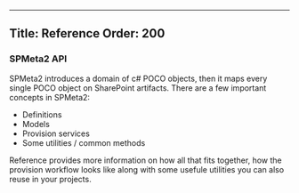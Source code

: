 ﻿----
Title: Reference
Order: 200
----
### SPMeta2 API

SPMeta2 introduces a domain of c# POCO objects, then it maps every single POCO object on SharePoint artifacts. 
There are a few important concepts in SPMeta2:

* Definitions
* Models
* Provision services
* Some utilities / common methods

Reference provides more information on how all that fits together, how the provision workflow looks like along with some usefule utilities you can also reuse in your projects.